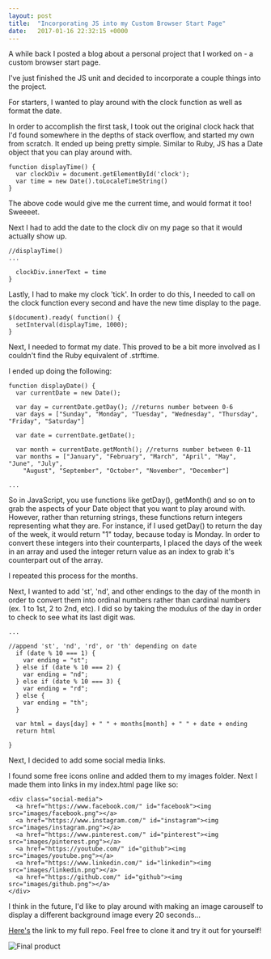 ```yaml
---
layout: post
title:  "Incorporating JS into my Custom Browser Start Page"
date:   2017-01-16 22:32:15 +0000
---
```



A while back I posted a blog about a personal project that I worked on - a custom browser start page.

I've just finished the JS unit and decided to incorporate a couple things into the project.

For starters, I wanted to play around with the clock function as well as format the date. 

In order to accomplish the first task, I took out the original clock hack that I'd found somewhere in the depths of stack overflow, and started my own from scratch. It ended up being pretty simple. Similar to Ruby, JS has a Date object that you can play around with. 

```
function displayTime() {
  var clockDiv = document.getElementById('clock');
  var time = new Date().toLocaleTimeString()
}
```

The above code would give me the current time, and would format it too! Sweeeet.

Next I had to add the date to the clock div on my page so that it would actually show up.

```
//displayTime()
...

  clockDiv.innerText = time
}
```


Lastly, I had to make my clock 'tick'. In order to do this, I needed to call on the clock function every second and have the new time display to the page.

```
$(document).ready( function() {
  setInterval(displayTime, 1000);
}
```

Next, I needed to format my date. This proved to be a bit more involved as I couldn't find the Ruby equivalent of .strftime.

I ended up doing the following:

```
function displayDate() {
  var currentDate = new Date();

  var day = currentDate.getDay(); //returns number between 0-6
  var days = ["Sunday", "Monday", "Tuesday", "Wednesday", "Thursday", "Friday", "Saturday"]

  var date = currentDate.getDate();

  var month = currentDate.getMonth(); //returns number between 0-11
  var months = ["January", "February", "March", "April", "May", "June", "July",
    "August", "September", "October", "November", "December"]

...
```

So in JavaScript, you use functions like getDay(), getMonth() and so on to grab the aspects of your Date object that you want to play around with. However, rather than returning strings, these functions return integers representing what they are. For instance, if I used getDay() to return the day of the week, it would return "1" today, because today is Monday. In order to convert these integers into their counterparts, I placed the days of the week in an array and used the integer return value as an index to grab it's counterpart out of the array.

I repeated this process for the months.

Next, I wanted to add 'st', 'nd', and other endings to the day of the month in order to convert them into ordinal numbers rather than cardinal numbers (ex. 1 to 1st, 2 to 2nd, etc). I did so by taking the modulus of the day in order to check to see what its last digit was.

```
...

//append 'st', 'nd', 'rd', or 'th' depending on date
  if (date % 10 === 1) {
    var ending = "st";
  } else if (date % 10 === 2) {
    var ending = "nd";
  } else if (date % 10 === 3) {
    var ending = "rd";
  } else {
    var ending = "th";
  }
	
  var html = days[day] + " " + months[month] + " " + date + ending
  return html

}
```

Next, I decided to add some social media links.

I found some free icons online and added them to my images folder. Next I made them into links in my index.html page like so:

```
<div class="social-media">
  <a href="https://www.facebook.com/" id="facebook"><img src="images/facebook.png"></a>
  <a href="https://www.instagram.com/" id="instagram"><img src="images/instagram.png"></a>
  <a href="https://www.pinterest.com/" id="pinterest"><img src="images/pinterest.png"></a>
  <a href="https://youtube.com/" id="github"><img src="images/youtube.png"></a>
  <a href="https://www.linkedin.com/" id="linkedin"><img src="images/linkedin.png"></a>
  <a href="https://github.com/" id="github"><img src="images/github.png"></a>
</div>
```

I think in the future, I'd like to play around with making an image carouself to display a different background image every 20 seconds...

[Here's](https://github.com/hilaryml/browser-start-page) the link to my full repo. Feel free to clone it and try it out for yourself!

![Final product](http://i.imgur.com/rQqaEF5.png)
